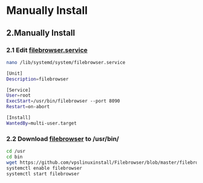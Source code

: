 # Manually Install

## 2.Manually Install

### 2.1 Edit [filebrowser.service](https://github.com/vpslinuxinstall/Filebrowser/blob/master/filebrowser.service)

```bash
nano /lib/systemd/system/filebrowser.service
```

```bash
[Unit] 
Description=filebrowser 

[Service] 
User=root 
ExecStart=/usr/bin/filebrowser --port 8090 
Restart=on-abort 

[Install] 
WantedBy=multi-user.target
```

### 2.2 Download [filebrowser](https://github.com/vpslinuxinstall/Filebrowser/blob/master/filebrowser) to /usr/bin/

```bash
cd /usr
cd bin
wget https://github.com/vpslinuxinstall/Filebrowser/blob/master/filebrowser
systemctl enable filebrowser
systemctl start filebrowser
```

## 

